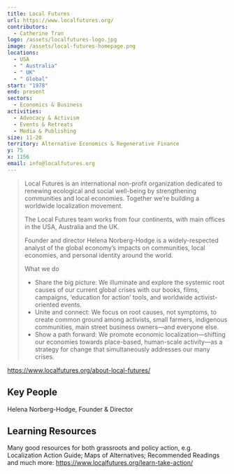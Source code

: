 ```yaml
---
title: Local Futures
url: https://www.localfutures.org/
contributors:
  - Catherine Tran
logo: /assets/localfutures-logo.jpg
image: /assets/local-futures-homepage.png
locations:
  - USA
  - " Australia"
  - " UK"
  - " Global"
start: "1978"
end: present
sectors:
  - Economics & Business
activities:
  - Advocacy & Activism
  - Events & Retreats
  - Media & Publishing
size: 11-20
territory: Alternative Economics & Regenerative Finance
y: 75
x: 1156
email: info@localfutures.org
---
```

> Local Futures is an international non-profit organization dedicated to renewing ecological and social well-being by strengthening communities and local economies. Together we’re building a worldwide localization movement.
> 
> The Local Futures team works from four continents, with main offices in the USA, Australia and the UK.
> 
> Founder and director Helena Norberg-Hodge is a widely-respected analyst of the global economy’s impacts on communities, local economies, and personal identity around the world.
> 
> What we do
> - Share the big picture: We illuminate and explore the systemic root causes of our current global crises with our books, films, campaigns, ‘education for action’ tools, and worldwide activist-oriented events.
> - Unite and connect: We focus on root causes, not symptoms, to create common ground among activists, small farmers, indigenous communities, main street business owners—and everyone else.
> - Show a path forward: We promote economic localization—shifting our economies towards place-based, human-scale activity—as a strategy for change that simultaneously addresses our many crises.

https://www.localfutures.org/about-local-futures/ 

## Key People

Helena Norberg-Hodge, Founder & Director

## Learning Resources

Many good resources for both grassroots and policy action, e.g. Localization Action Guide; Maps of Alternatives; Recommended Readings and much more: https://www.localfutures.org/learn-take-action/ 
